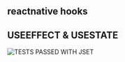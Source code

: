 ## reactnative hooks 
## USEEFFECT & USESTATE


![TESTS PASSED WITH JSET](https://github.com/HAFDIAHMED/projet_2/blob/master/test_screens/test_passed.PNG)

